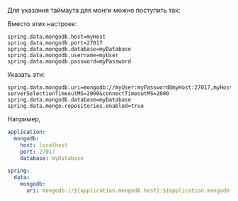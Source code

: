 Для указания таймаута для монги можно поступить так:

Вместо этих настроек:
```properties
spring.data.mongodb.host=myHost
spring.data.mongodb.port=27017
spring.data.mongodb.database=myDatabase
spring.data.mongodb.username=myUser
spring.data.mongodb.password=myPassword
```

Указать эти:
```properties
spring.data.mongodb.uri=mongodb://myUser:myPassword@myHost:27017,myHost:27017/myDatabase?serverSelectionTimeoutMS=2000&connectTimeoutMS=2000
spring.data.mongodb.database=myDatabase
spring.data.mongo.repositories.enabled=true
```
Например,

```yaml
application:
  mongodb:
    host: localhost
    port: 27017
    database: myDatabase

spring:
  data:
    mongodb:
      uri: mongodb://${application.mongodb.host}:${application.mongodb.port}/${application.mongodb.database}?serverSelectionTimeoutMS=2222
```
